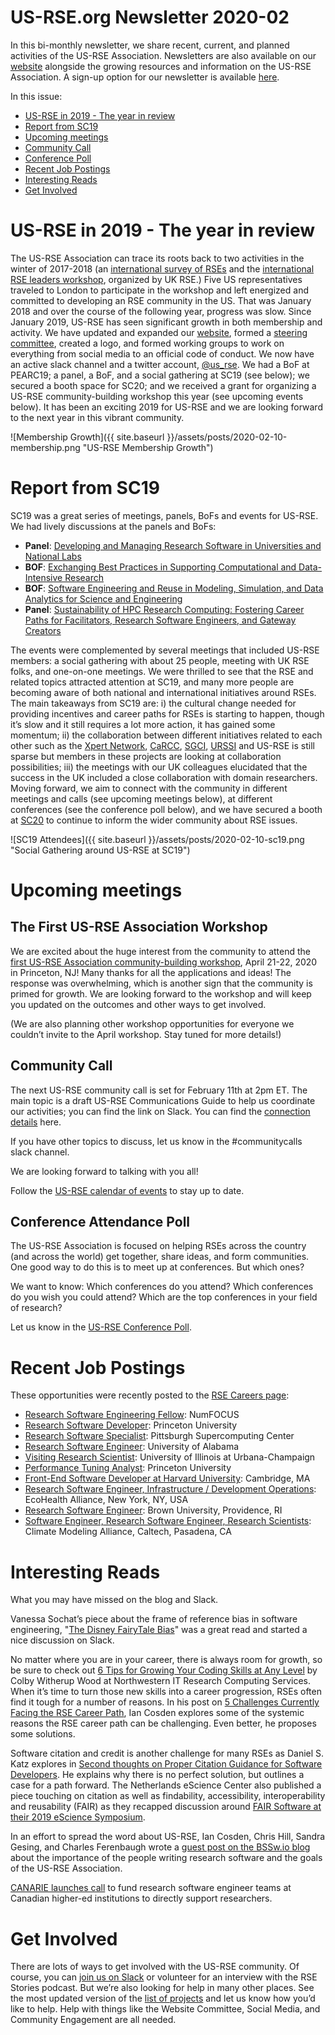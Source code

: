 # US-RSE.org Newsletter 2020-02

In this bi-monthly newsletter, we share recent, current, and planned activities of the US-RSE Association. Newsletters are also available on our [website](https://us-rse.org/newsletters/) alongside the growing resources and information on the US-RSE Association. A sign-up option for our newsletter is available [here](https://us-rse.org/join/).

In this issue:

* [US-RSE in 2019 - The year in review](#review)
* [Report from SC19](#sc19)
* [Upcoming meetings](#meetings)
* [Community Call](#communitycall)
* [Conference Poll](#poll)
* [Recent Job Postings](#jobs)
* [Interesting Reads](#read)
* [Get Involved](#getinvolved)

<a name="review"></a>

# US-RSE in 2019 - The year in review

The US-RSE Association can trace its roots back to two activities in the winter of 2017-2018 (an [international survey of RSEs](https://www.software.ac.uk/what-do-we-know-about-rses-results-our-international-surveys) and the [international RSE leaders workshop](https://rse.ac.uk/rse-international-leaders-meeting/), organized by UK RSE.) Five US representatives traveled to London to participate in the workshop and left energized and committed to developing an RSE community in the US. That was January 2018 and over the course of the following year, progress was slow. Since January 2019, US-RSE has seen significant growth in both membership and activity. We have updated and expanded our [website](https://us-rse.org), formed a [steering committee](https://us-rse.org/steering-committee/), created a logo, and formed working groups to work on everything from social media to an official code of conduct. We now have an active slack channel and a twitter account, [@us_rse](https://twitter.com/us_rse). We had a BoF at PEARC19; a panel, a BoF, and a social gathering at SC19 (see below); we secured a booth space for SC20; and we received a grant for organizing a US-RSE community-building workshop this year (see upcoming events below). It has been an exciting 2019 for US-RSE and we are looking forward to the next year in this vibrant community.

![Membership Growth]({{ site.baseurl }}/assets/posts/2020-02-10-membership.png "US-RSE Membership Growth")

<a name="sc19"></a>

# Report from SC19

SC19 was a great series of meetings, panels, BoFs and events for US-RSE. We had lively discussions at the panels and BoFs:

*   **Panel**: [Developing and Managing Research Software in Universities and National Labs](https://sc19.supercomputing.org/?post_type=page&p=3479&id=pan108&sess=sess226)
*   **BOF**: [Exchanging Best Practices in Supporting Computational and Data-Intensive Research](https://sc19.supercomputing.org/session/?sess=sess266)
*   **BOF**: [Software Engineering and Reuse in Modeling, Simulation, and Data Analytics for Science and Engineering](https://sc19.supercomputing.org/?post_type=page&p=3480&sess=sess341)
*   **Panel**: [Sustainability of HPC Research Computing: Fostering Career Paths for Facilitators, Research Software Engineers, and Gateway Creators](https://sc19.supercomputing.org/?post_type=page&p=3479&id=pan109&sess=sess227)

The events were complemented by several meetings that included US-RSE members: a social gathering with about 25 people, meeting with UK RSE folks, and one-on-one meetings. We were thrilled to see that the RSE and related topics attracted attention at SC19, and many more people are becoming aware of both national and international initiatives around RSEs. The main takeaways from SC19 are: i) the cultural change needed for providing incentives and career paths for RSEs is starting to happen, though it’s slow and it still requires a lot more action, it has gained some momentum; ii) the collaboration between different initiatives related to each other such as the [Xpert Network](https://sites.udel.edu/xpert-cdi/), [CaRCC](https://carcc.org/), [SGCI](https://sciencegateways.org/), [URSSI](http://urssi.us/) and US-RSE is still sparse but members in these projects are looking at collaboration possibilities; iii) the meetings with our UK colleagues elucidated that the success in the UK included a close collaboration with domain researchers. Moving forward, we aim to connect with the community in different meetings and calls (see upcoming meetings below), at different conferences (see the conference poll below), and we have secured a booth at [SC20](https://sc20.supercomputing.org/) to continue to inform the wider community about RSE issues.

![SC19 Attendees]({{ site.baseurl }}/assets/posts/2020-02-10-sc19.png "Social Gathering around US-RSE at SC19")


<a name="meetings"></a>

# Upcoming meetings

## The First US-RSE Association Workshop 

We are excited about the huge interest from the community to attend the [first US-RSE Association community-building workshop](https://us-rse.org/2019-11-14-april-2020-workshop/), April 21-22, 2020 in Princeton, NJ! Many thanks for all the applications and ideas! The response was overwhelming, which is another sign that the community is primed for growth. We are looking forward to the workshop and will keep you updated on the outcomes and other ways to get involved.

(We are also planning other workshop opportunities for everyone we couldn’t invite to the April workshop. Stay tuned for more details!)

<a name="communitycall"></a>

## Community Call

The next US-RSE community call is set for February 11th at 2pm ET. The main topic is a draft US-RSE Communications Guide to help us coordinate our activities; you can find the link on Slack. You can find the [connection details](https://docs.google.com/document/d/1a01T-YlUfDsUvdErSYaTUVVZNzgn7PsXYEPSwVV7YFM/edit?usp=sharing) here.

If you have other topics to discuss, let us know in the #communitycalls slack channel.

We are looking forward to talking with you all!

Follow the [US-RSE calendar of events](https://calendar.google.com/calendar/embed?src=kgh79lg13k1d8a2o1s6megfuhc%40group.calendar.google.com&ctz=America%2FNew_York) to stay up to date.

<a name="poll"></a>

## Conference Attendance Poll

The US-RSE Association is focused on helping RSEs across the country (and across the world) get together, share ideas, and form communities. One good way to do this is to meet up at conferences. But which ones?

We want to know: Which conferences do you attend? Which conferences do you wish you could attend? Which are the top conferences in your field of research?

Let us know in the [US-RSE Conference Poll](https://docs.google.com/forms/d/1NzA9JtnOAN6bA8LefRd5zy_Vb1NECvcpQpZjrhiyfaM/edit).

<a name="jobs"></a>

# Recent Job Postings

These opportunities were recently posted to the [RSE Careers page](https://us-rse.org/jobs/):

*   [Research Software Engineering Fellow](https://numfocus.org/blog/now-hiring-matplotlib-research-software-engineering-fellow): NumFOCUS
*   [Research Software Developer](https://cdh.princeton.edu/updates/2019/12/06/research-software-developer-job-opening/): Princeton University
*   [Research Software Specialist](https://www.psc.edu/about-psc/employment/3116-research-software-specialist-2014428): Pittsburgh Supercomputing Center
*   [Research Software Engineer](http://carver.cs.ua.edu/RSE.htm): University of Alabama
*   [Visiting Research Scientist](https://jobs.illinois.edu/academic-job-board/job-details?jobID=123477&job=visiting-research-scientist-school-of-information-sciences-123477): University of Illinois at Urbana-Champaign
*   [Performance Tuning Analyst](https://main-princeton.icims.com/jobs/11125/performance-tuning-analyst/job): Princeton University
*   [Front-End Software Developer at Harvard University](https://sjobs.brassring.com/TGnewUI/Search/Home/Home?partnerid=25240&siteid=5341#jobDetails=1460482_5341): Cambridge, MA
*   [Research Software Engineer, Infrastructure / Development Operations](https://www.ecohealthalliance.org/career/research-software-engineer): EcoHealth Alliance, New York, NY, USA
*   [Research Software Engineer](https://brown.wd5.myworkdayjobs.com/en-US/staff-careers-brown/job/180-George-Street/Research-Software-Engineer_REQ164152): Brown University, Providence, RI
*   [Software Engineer, Research Software Engineer, Research Scientists](https://clima.caltech.edu/join-our-team/): Climate Modeling Alliance, Caltech, Pasadena, CA 

<a name="read"></a>

# Interesting Reads

What you may have missed on the blog and Slack.

Vanessa Sochat’s piece about the frame of reference bias in software engineering, "[The Disney FairyTale Bias](https://us-rse.org/blog/2020/vsoch/disney-fairytale-bias/)" was a great read and started a nice discussion on Slack.

No matter where you are in your career, there is always room for growth, so be sure to check out [6 Tips for Growing Your Coding Skills at Any Level](https://sites.northwestern.edu/researchcomputing/2020/01/14/6-tips-for-growing-your-coding-skills-at-any-level/) by Colby Witherup Wood at Northwestern IT Research Computing Services. When it’s time to turn those new skills into a career progression, RSEs often find it tough for a number of reasons. In his post on [5 Challenges Currently Facing the RSE Career Path](https://cosden.github.io/RSE-career-path), Ian Cosden explores some of the systemic reasons the RSE career path can be challenging. Even better, he proposes some solutions.

Software citation and credit is another challenge for many RSEs as Daniel S. Katz explores in [Second thoughts on Proper Citation Guidance for Software Developers](https://danielskatzblog.wordpress.com/2019/12/20/thoughts-on-citation-guidance-for-developers/). He explains why there is no perfect solution, but outlines a case for a path forward. The Netherlands eScience Center also published a piece touching on citation as well as findability, accessibility, interoperability and reusability (FAIR) as they recapped discussion around [FAIR Software at their 2019 eScience Symposium](https://blog.esciencecenter.nl/fair-software-at-the-2019-escience-symposium-6117f310aa34).

In an effort to spread the word about US-RSE, Ian Cosden, Chris Hill, Sandra Gesing, and Charles Ferenbaugh wrote a [guest post on the BSSw.io blog](https://bssw.io/blog_posts/us-research-software-engineer-us-rse-association) about the importance of the people writing research software and the goals of the US-RSE Association. 

[CANARIE launches call](https://app.cyberimpact.com/newsletter-view-online?ct=odY7E3GSMB0orUp3F4npac_10MW_KXS8fcwDToNKtxwoCgSswi8-BcWiFMKlcsxXuC_kZCoOmiW03Va4flCO0Q~~) to fund research software engineer teams at Canadian higher-ed institutions to directly support researchers.

<a name="getinvolved"></a>

# Get Involved

There are lots of ways to get involved with the US-RSE community. Of course, you can [join us on Slack](https://us-rse.org/join) or volunteer for an interview with the RSE Stories podcast. But we’re also looking for help in many other places. See the most updated version of the [list of projects](https://docs.google.com/document/d/1jjVD0WkeeWZJI6yqSKyMdIjtClzolsxv75RkpLju17I/edit?usp=sharing) and let us know how you’d like to help. Help with things like the Website Committee, Social Media, and Community Engagement are all needed.
